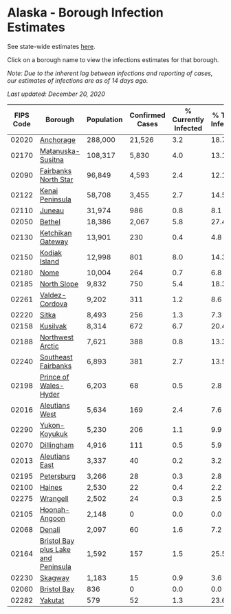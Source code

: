 # Alaska - Borough Infection Estimates

See state-wide estimates [here](/infections/us-ak).

Click on a borough name to view the infections estimates for that borough.

*Note: Due to the inherent lag between infections and reporting of cases, our estimates of infections are as of 14 days ago.*

*Last updated: December 20, 2020*

|   FIPS Code |                                                                    Borough |   Population |   Confirmed Cases |   % Currently Infected |   % Total Infected |
|-------------|----------------------------------------------------------------------------|--------------|-------------------|------------------------|--------------------|
|       02020 |                                                     [Anchorage](anchorage) |      288,000 |            21,526 |                    3.2 |               18.7 |
|       02170 |                                     [Matanuska-Susitna](matanuska-susitna) |      108,317 |             5,830 |                    4.0 |               13.1 |
|       02090 |                               [Fairbanks North Star](fairbanks-north-star) |       96,849 |             4,593 |                    2.4 |               12.1 |
|       02122 |                                         [Kenai Peninsula](kenai-peninsula) |       58,708 |             3,455 |                    2.7 |               14.5 |
|       02110 |                                                           [Juneau](juneau) |       31,974 |               986 |                    0.8 |                8.1 |
|       02050 |                                                           [Bethel](bethel) |       18,386 |             2,067 |                    5.8 |               27.4 |
|       02130 |                                     [Ketchikan Gateway](ketchikan-gateway) |       13,901 |               230 |                    0.4 |                4.8 |
|       02150 |                                             [Kodiak Island](kodiak-island) |       12,998 |               801 |                    8.0 |               14.3 |
|       02180 |                                                               [Nome](nome) |       10,004 |               264 |                    0.7 |                6.8 |
|       02185 |                                                 [North Slope](north-slope) |        9,832 |               750 |                    5.4 |               18.3 |
|       02261 |                                           [Valdez-Cordova](valdez-cordova) |        9,202 |               311 |                    1.2 |                8.6 |
|       02220 |                                                             [Sitka](sitka) |        8,493 |               256 |                    1.3 |                7.3 |
|       02158 |                                                       [Kusilvak](kusilvak) |        8,314 |               672 |                    6.7 |               20.4 |
|       02188 |                                       [Northwest Arctic](northwest-arctic) |        7,621 |               388 |                    0.8 |               13.3 |
|       02240 |                                 [Southeast Fairbanks](southeast-fairbanks) |        6,893 |               381 |                    2.7 |               13.5 |
|       02198 |                             [Prince of Wales-Hyder](prince-of-wales-hyder) |        6,203 |                68 |                    0.5 |                2.8 |
|       02016 |                                           [Aleutians West](aleutians-west) |        5,634 |               169 |                    2.4 |                7.6 |
|       02290 |                                             [Yukon-Koyukuk](yukon-koyukuk) |        5,230 |               206 |                    1.1 |                9.9 |
|       02070 |                                                   [Dillingham](dillingham) |        4,916 |               111 |                    0.5 |                5.9 |
|       02013 |                                           [Aleutians East](aleutians-east) |        3,337 |                40 |                    0.2 |                3.2 |
|       02195 |                                                   [Petersburg](petersburg) |        3,266 |                28 |                    0.3 |                2.8 |
|       02100 |                                                           [Haines](haines) |        2,530 |                22 |                    0.4 |                2.2 |
|       02275 |                                                       [Wrangell](wrangell) |        2,502 |                24 |                    0.3 |                2.5 |
|       02105 |                                             [Hoonah-Angoon](hoonah-angoon) |        2,148 |                 0 |                    0.0 |                0.0 |
|       02068 |                                                           [Denali](denali) |        2,097 |                60 |                    1.6 |                7.2 |
|       02164 | [Bristol Bay plus Lake and Peninsula](bristol-bay-plus-lake-and-peninsula) |        1,592 |               157 |                    1.5 |               25.5 |
|       02230 |                                                         [Skagway](skagway) |        1,183 |                15 |                    0.9 |                3.6 |
|       02060 |                                                 [Bristol Bay](bristol-bay) |          836 |                 0 |                    0.0 |                0.0 |
|       02282 |                                                         [Yakutat](yakutat) |          579 |                52 |                    1.3 |               23.6 |